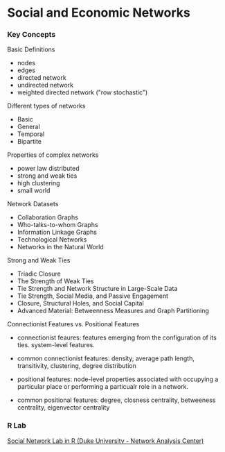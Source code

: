 # Social and Economic Networks


### Key Concepts
Basic Definitions
  - nodes
  - edges
  - directed network 
  - undirected network
  - weighted directed network ("row stochastic")
  
Different types of networks
  - Basic
  - General
  - Temporal
  - Bipartite

Properties of complex networks
  - power law distributed
  - strong and weak ties
  - high clustering
  - small world

Network Datasets
  - Collaboration Graphs
  - Who-talks-to-whom Graphs
  - Information Linkage Graphs
  - Technological Networks
  - Networks in the Natural World
  
Strong and Weak Ties
  - Triadic Closure
  - The Strength of Weak Ties
  - Tie Strength and Network Structure in Large-Scale Data
  - Tie Strength, Social Media, and Passive Engagement
  - Closure, Structural Holes, and Social Capital
  - Advanced Material: Betweenness Measures and Graph Partitioning
  
Connectionist Features vs. Positional Features
  - connectionist feaures: features emerging from the configuration of its ties. system-level features. 
  - common connectionist features: density, average path length, transitivity, clustering, degree distribution

  - positional features: node-level properties associated with occupying a particular place or performing a particualr role in a network. 
  - common positional features: degree, closness centrality, betweeness centrality, eigenvector centrality

### R Lab
[Social Network Lab in R (Duke University - Network Analysis Center)](https://github.com/dtsai7/SaEN/blob/master/duke_social_network.R)

